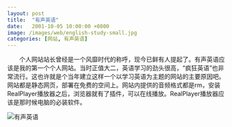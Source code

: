 ```yaml
---
layout: post
title:  "有声英语"
date:   2001-10-05 10:00:00 +0800
image: /images/web/english-study-small.jpg
categories: [网站, 有声英语]
---
```


　　个人网站站长曾经是一个风靡时代的称呼，现今已鲜有人提起了。有声英语应该是我的第一个个人网站。当时正值大二，英语学习的劲头很高，“疯狂英语”也非常流行。这也许就是个当年建立这样一个以学习英语为主题的网站的主要原因吧。网站都是静态网页，部署在免费的空间上。网站内提供的音频格式都是rm，安装RealPlayer播放器之后，浏览器就有了插件，可以在线播放。RealPlayer播放器应该是那时候电脑的必装软件。

![有声英语]({{site.baseurl}}/images/web/有声英语.png)
